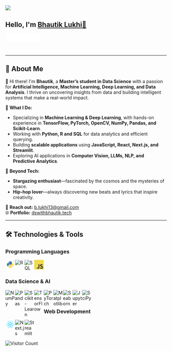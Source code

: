 <img src="https://github.com/BhautikLukhi/repo/blob/main/banner.png">

<br/>

## Hello, I'm <a href="https://dswithbhautik.tech" target="_blank">Bhautik Lukhi👋 </a>


<a href="https://dswithbhautik.tech" target="_blank"><img align="left" alt="Portfolio" width="22px" src="https://github.com/Aakarsh-B/trying-repos/blob/master/www.svg" /></a>
<a href="https://www.linkedin.com/in/bhautik-lukhi/" target="_blank"><img align="left" alt="Bhautik Lukhi | LinkedIn" width="22px" src="https://github.com/Aakarsh-B/trying-repos/blob/master/linkedin.svg" /></a>
<a href="https://www.instagram.com/bhautik_lukhi/" target="_blank"><img align="left" alt="Bhautik Lukhi | Instagram" width="22px" src="https://github.com/Aakarsh-B/trying-repos/blob/master/insta.svg" /></a>
<a href="https://twitter.com/BhautikLukhi13" target="_blank"><img align="left" alt="Bhautik Lukhi | Twitter" width="22px" src="https://github.com/Aakarsh-B/trying-repos/blob/master/twitter.svg" /></a>
<a href="https://medium.com/@bhautiklukhi01" target="_blank"><img align="left" alt="Bhautik Lukhi | Medium" width="22px" src="https://github.com/Aakarsh-B/trying-repos/blob/master/medium.svg" /></a>

<br/>
<br/>
<br/>

---

## 🚀 About Me  
👋 Hi there! I'm **Bhautik**, a **Master’s student in Data Science** with a passion for **Artificial Intelligence, Machine Learning, Deep Learning, and Data Analysis**. I thrive on uncovering insights from data and building intelligent systems that make a real-world impact.  

🎯 **What I Do:**  
- Specializing in **Machine Learning & Deep Learning**, with hands-on experience in **TensorFlow, PyTorch, OpenCV, NumPy, Pandas, and Scikit-Learn**.  
- Working with **Python, R and SQL** for data analytics and efficient querying.  
- Building **scalable applications** using **JavaScript, React, Next.js, and Streamlit**.  
- Exploring AI applications in **Computer Vision, LLMs, NLP, and Predictive Analytics**.  

🌌 **Beyond Tech:**  
- **Stargazing enthusiast**—fascinated by the cosmos and the mysteries of space.  
- **Hip-hop lover**—always discovering new beats and lyrics that inspire creativity.  

📩 **Reach out:** b.lukhi13@gmail.com  
🌐 **Portfolio:** [dswithbhautik.tech](https://dswithbhautik.tech)  

---

## 🛠️ Technologies & Tools  

### Programming Languages  
<a href="https://www.python.org" target="_blank"> <img align="left" alt="Python" width="30px" src="https://raw.githubusercontent.com/github/explore/master/topics/python/python.png"/> </a>
<a href="https://www.r-project.org/" target="_blank"> <img align="left" alt="R" width="30px" src="https://upload.wikimedia.org/wikipedia/commons/1/1b/R_logo.svg"/> </a>
<a href="https://www.w3schools.com/sql/" target="_blank"> <img align="left" alt="SQL" width="30px" src="https://upload.wikimedia.org/wikipedia/commons/8/87/Sql_data_base_with_logo.png"/> </a>
<a href="https://developer.mozilla.org/en-US/docs/Web/JavaScript" target="_blank"><img align="left" alt="JavaScript" width="30px" src="https://raw.githubusercontent.com/github/explore/master/topics/javascript/javascript.png"/></a>

<br/>
<br/>

### Data Science & AI  
<a href="https://numpy.org/" target="_blank"> <img align="left" alt="NumPy" width="30px" src="https://upload.wikimedia.org/wikipedia/commons/3/31/NumPy_logo_2020.svg"/> </a>
<a href="https://pandas.pydata.org/" target="_blank"> <img align="left" alt="Pandas" width="30px" src="https://upload.wikimedia.org/wikipedia/commons/e/ed/Pandas_logo.svg"/> </a>
<a href="https://scikit-learn.org/" target="_blank"> <img align="left" alt="Scikit-Learn" width="30px" src="https://upload.wikimedia.org/wikipedia/commons/0/05/Scikit_learn_logo_small.svg"/> </a>
<a href="https://www.tensorflow.org/" target="_blank"> <img align="left" alt="TensorFlow" width="30px" src="https://www.tensorflow.org/images/tf_logo_social.png"/> </a>
<a href="https://pytorch.org/" target="_blank"> <img align="left" alt="PyTorch" width="30px" src="https://upload.wikimedia.org/wikipedia/commons/1/10/PyTorch_logo_icon.svg"/> </a>
<a href="https://matplotlib.org/" target="_blank"> <img align="left" alt="Matplotlib" width="30px" src="https://upload.wikimedia.org/wikipedia/commons/8/84/Matplotlib_icon.svg"/> </a>
<a href="https://seaborn.pydata.org/" target="_blank"> <img align="left" alt="Seaborn" width="30px" src="https://seaborn.pydata.org/_images/logo-mark-lightbg.svg"/> </a>
<a href="https://jupyter.org/" target="_blank"> <img align="left" alt="Jupyter" width="30px" src="https://upload.wikimedia.org/wikipedia/commons/3/38/Jupyter_logo.svg"/> </a>
<a href="https://www.scipy.org/" target="_blank"> <img align="left" alt="SciPy" width="30px" src="https://upload.wikimedia.org/wikipedia/commons/b/b2/SCIPY_2.svg"/> </a>

<br/>
<br/>

### Web Development  
<a href="https://react.dev/" target="_blank"><img align="left" alt="React" width="30px" src="https://raw.githubusercontent.com/github/explore/master/topics/react/react.png"/></a>
<a href="https://nextjs.org/" target="_blank"><img align="left" alt="Next.js" width="30px" src="https://github.com/vercel.png"/></a>
<a href="https://streamlit.io/" target="_blank"><img align="left" alt="Streamlit" width="30px" src="https://avatars.githubusercontent.com/u/45109972?s=200&v=4"/></a>

<br/>
<br/>
<br/>

![Visitor Count](https://profile-counter.glitch.me/{BhautikLukhi}/count.svg)
